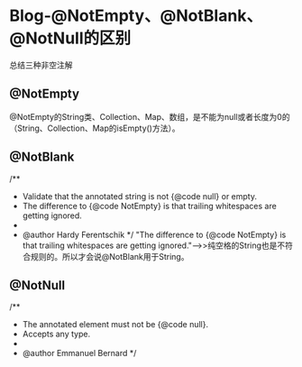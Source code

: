 # Blog-@NotEmpty、@NotBlank、@NotNull的区别
总结三种非空注解

## @NotEmpty
@NotEmpty的String类、Collection、Map、数组，是不能为null或者长度为0的（String、Collection、Map的isEmpty()方法）。

## @NotBlank
/**
* Validate that the annotated string is not {@code null} or empty.
* The difference to {@code NotEmpty} is that trailing whitespaces are getting ignored.
*
* @author Hardy Ferentschik
*/
"The difference to {@code NotEmpty} is that trailing whitespaces are getting ignored."-->>纯空格的String也是不符合规则的。所以才会说@NotBlank用于String。

## @NotNull
/**
* The annotated element must not be {@code null}.
* Accepts any type.
*
* @author Emmanuel Bernard
*/

